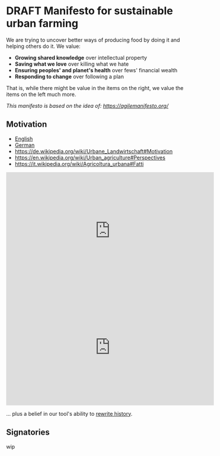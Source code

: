 # DRAFT Manifesto for sustainable urban farming

We are trying to uncover better ways of producing
food by doing it and helping others do it. We value:

- **Growing shared knowledge** over intellectual property
- **Saving what we love** over killing what we hate
- **Ensuring peoples' and planet's health** over fews' financial wealth
- **Responding to change** over following a plan

That is, while there might be value in the items on
the right, we value the items on the left much more.

*This manifesto is based on the idea of: https://agilemanifesto.org/*

## Motivation

- [English](https://translate.google.com/translate?sl=de&tl=en&u=https://www.woz.ch/2109/zukunft-der-welternaehrung/raus-aus-der-industriellen-landwirtschaft)
- [German](https://www.woz.ch/2109/zukunft-der-welternaehrung/raus-aus-der-industriellen-landwirtschaft)
- https://de.wikipedia.org/wiki/Urbane_Landwirtschaft#Motivation
- https://en.wikipedia.org/wiki/Urban_agriculture#Perspectives
- https://it.wikipedia.org/wiki/Agricoltura_urbana#Fatti


<iframe width="560" height="315" src="https://www.youtube-nocookie.com/embed/99hVAu1k6G8" frameborder="0" allow="accelerometer; autoplay; clipboard-write; encrypted-media; gyroscope; picture-in-picture" allowfullscreen></iframe>
<iframe width="560" height="315" src="https://www.youtube-nocookie.com/embed/kaNO09cPS6c" frameborder="0" allow="accelerometer; autoplay; clipboard-write; encrypted-media; gyroscope; picture-in-picture" allowfullscreen></iframe>


... plus a belief in our tool's ability to [rewrite history](https://git-scm.com/book/en/v2/Git-Tools-Rewriting-History).

## Signatories

wip
